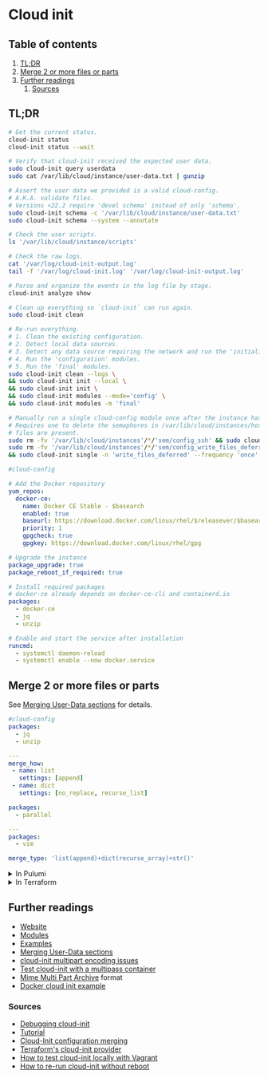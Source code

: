 # Cloud init

## Table of contents <!-- omit in toc -->

1. [TL;DR](#tldr)
1. [Merge 2 or more files or parts](#merge-2-or-more-files-or-parts)
1. [Further readings](#further-readings)
   1. [Sources](#sources)

## TL;DR

```sh
# Get the current status.
cloud-init status
cloud-init status --wait

# Verify that cloud-init received the expected user data.
sudo cloud-init query userdata
sudo cat /var/lib/cloud/instance/user-data.txt | gunzip

# Assert the user data we provided is a valid cloud-config.
# A.K.A. validate files.
# Versions <22.2 require 'devel schema' instead of only 'schema'.
sudo cloud-init schema -c '/var/lib/cloud/instance/user-data.txt'
sudo cloud-init schema --system --annotate

# Check the user scripts.
ls '/var/lib/cloud/instance/scripts'

# Check the raw logs.
cat '/var/log/cloud-init-output.log'
tail -f '/var/log/cloud-init.log' '/var/log/cloud-init-output.log'

# Parse and organize the events in the log file by stage.
cloud-init analyze show

# Clean up everything so `cloud-init` can run again.
sudo cloud-init clean

# Re-run everything.
# 1. Clean the existing configuration.
# 2. Detect local data sources.
# 3. Detect any data source requiring the network and run the 'initialization' modules.
# 4. Run the 'configuration' modules.
# 5. Run the 'final' modules.
sudo cloud-init clean --logs \
&& sudo cloud-init init --local \
&& sudo cloud-init init \
&& sudo cloud-init modules --mode='config' \
&& sudo cloud-init modules -m 'final'

# Manually run a single cloud-config module once after the instance has booted.
# Requires one to delete the semaphores in /var/lib/cloud/instances/hostname/sem. Cloud-init will not re-run if these
# files are present.
sudo rm -fv '/var/lib/cloud/instances'/*/'sem/config_ssh' && sudo cloud-init single --name 'cc_ssh' --frequency 'always'
sudo rm -fv '/var/lib/cloud/instances'/*/'sem/config_write_files_deferred' \
&& sudo cloud-init single -n 'write_files_deferred' --frequency 'once'
```

```yaml
#cloud-config

# Add the Docker repository
yum_repos:
  docker-ce:
    name: Docker CE Stable - $basearch
    enabled: true
    baseurl: https://download.docker.com/linux/rhel/$releasever/$basearch/stable
    priority: 1
    gpgcheck: true
    gpgkey: https://download.docker.com/linux/rhel/gpg

# Upgrade the instance
package_upgrade: true
package_reboot_if_required: true

# Install required packages
# docker-ce already depends on docker-ce-cli and containerd.io
packages:
  - docker-ce
  - jq
  - unzip

# Enable and start the service after installation
runcmd:
  - systemctl daemon-reload
  - systemctl enable --now docker.service
```

## Merge 2 or more files or parts

See [Merging User-Data sections] for details.

```yaml
#cloud-config
packages:
  - jq
  - unzip

---
merge_how:
 - name: list
   settings: [append]
 - name: dict
   settings: [no_replace, recurse_list]

packages:
  - parallel

---
packages:
  - vim

merge_type: 'list(append)+dict(recurse_array)+str()'
```

<details>
  <summary>In Pulumi</summary>

1. Create a data resource containing the files in order, one per part:

   ```ts
   new cloudinit.Config("example", {
     gzip: true,
     base64Encode: true,
     parts: [
       {
         contentType: "text/cloud-config",
         content: fs.readFileSync("cloud-init/aws.ssm.yaml", "utf8"),
         filename: "cloud-config.ssm.yml",
       },
       {
         contentType: "text/cloud-config",
         content: YAML.stringify({
           number: 3,
           plain: 'string',
           block: 'two\nlines\n'
         }),
         filename: "cloud-config.inline.yml",
         mergeType: "dict(recurse_array,no_replace)+list(append)",
       },
      {
        contentType: "text/cloud-config",
        content: pulumi.all([
          certificate.certificateDomain.apply(v => v),
          certificate.certificatePem.apply(v => v),
          certificate.privateKeyPem.apply(v => v),
        ]).apply(([domain, certificate, privateKey]) => yaml.stringify({
          write_files: [
            {
              path: `/etc/gitlab/ssl/${domain}.crt`,
              content: certificate,
              permissions: "0o600",
              defer: true,
            },
            {
              path: `/etc/gitlab/ssl/${domain}.key`,
              content: btoa(privateKey),
              permissions: "0o600",
              encoding: "base64",
              defer: true,
            },
          ],
        })),
        filename: "letsencrypt.certificate.yml",
        mergeType: "dict(recurse_array,no_replace)+list(append)",
      },
     ],
   });
   ```

1. Give its rendered form as input to a virtual machine's `userdata` attribute, or export it:

   ```ts
   let userData = new cloudinit.Config("userData", { … });
   new aws.ec2.Instance("instance", {
     userData: userData.rendered,
     …
   })
   ```

</details>
<details>
  <summary>In Terraform</summary>

1. Create a data resource containing the files in order, one per part:

   ```hcl
   # https://registry.terraform.io/providers/hashicorp/cloudinit/latest/docs
   # https://github.com/chrusty/terraform-multipart-userdata/blob/master/example/cloudinit.tf
   data "cloudinit_config" "vm" {
     gzip = true
     base64_encode = true

     part {
       content      = file("${path.module}/files/cloud-init/first.yaml")
       content_type = "text/cloud-config"
       filename     = "first.yaml"
     }
     …
     part {
       content      = templatefile(
         "${path.module}/templates/cloud-init/n-th.yaml.tftpl",
         {
           key = value
         }
       )
       content_type = "text/cloud-config"
       merge_type   = "dict(recurse_array,no_replace)+list(append)"
       filename     = "n-th.yaml"
     }
   }
   ```

1. Give its rendered form as input to a virtual machine's `userdata` attribute or an output resource:

   ```hcl
   resource "azurerm_linux_virtual_machine" "vm" {
     user_data = data.cloudinit_config.vm.rendered
     …
   }

   output "cloudinit_config" {
     value = data.cloudinit_config.vm.rendered
   }
   ```

</details>

## Further readings

- [Website]
- [Modules]
- [Examples]
- [Merging User-Data sections]
- [cloud-init multipart encoding issues]
- [Test cloud-init with a multipass container]
- [Mime Multi Part Archive] format
- [Docker cloud init example]

### Sources

- [Debugging cloud-init]
- [Tutorial]
- [Cloud-Init configuration merging]
- [Terraform's cloud-init provider]
- [How to test cloud-init locally with Vagrant]
- [How to re-run cloud-init without reboot]

<!--
  References
  -->

<!-- In-article sections -->
<!-- Files -->
[docker cloud init example]: ../examples/cloud-init/docker.yum.yaml

<!-- Upstream -->
[debugging cloud-init]: https://docs.cloud-init.io/en/latest/howto/debugging.html
[examples]: https://docs.cloud-init.io/en/latest/reference/examples.html
[merging user-data sections]: https://docs.cloud-init.io/en/latest/reference/merging.html
[modules]: https://cloudinit.readthedocs.io/en/latest/topics/modules.html
[mime multi part archive]: https://cloudinit.readthedocs.io/en/latest/topics/format.html#mime-multi-part-archive
[tutorial]: https://docs.cloud-init.io/en/latest/tutorial/
[website]: https://cloud-init.io/

<!-- Others -->
[cloud-init configuration merging]: https://jen20.dev/post/cloudinit-configuration-merging/
[cloud-init multipart encoding issues]: https://github.com/hashicorp/terraform/issues/4794
[how to re-run cloud-init without reboot]: https://stackoverflow.com/questions/23065673/how-to-re-run-cloud-init-without-reboot#71152408
[how to test cloud-init locally with vagrant]: https://www.grzegorowski.com/how-to-test-cloud-init-locally-with-vagrant
[terraform's cloud-init provider]: https://registry.terraform.io/providers/hashicorp/cloudinit/latest/docs/data-sources/cloudinit_config
[test cloud-init with a multipass container]: https://medium.com/open-devops-academy/test-cloud-init-with-a-multipass-containers-e3e3bb740604
